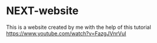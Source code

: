 # NEXT-website
This is a website created by me with the help of this tutorial https://www.youtube.com/watch?v=FazgJVnrVuI
